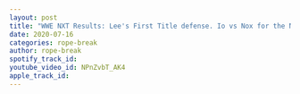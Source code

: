 ```yaml
---
layout: post
title: "WWE NXT Results: Lee's First Title defense. Io vs Nox for the NXT belt. Kross awaits the limitless"
date: 2020-07-16
categories: rope-break
author: rope-break
spotify_track_id: 
youtube_video_id: NPnZvbT_AK4
apple_track_id: 
---
```

